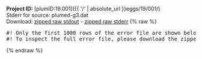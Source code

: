 **Project ID:** [plumID:19.001]({{ '/' | absolute_url }}eggs/19/001/)  
Stderr for source:  plumed-g3.dat   
Download: [zipped raw stdout](plumed-g3.dat.plumed_master.stdout.txt.zip) - [zipped raw stderr](plumed-g3.dat.plumed_master.stderr.txt.zip) 
{% raw %}
<pre>
#! Only the first 1000 rows of the error file are shown below
#! To inspect the full error file, please download the zipped raw stderr file above
</pre>
{% endraw %}
